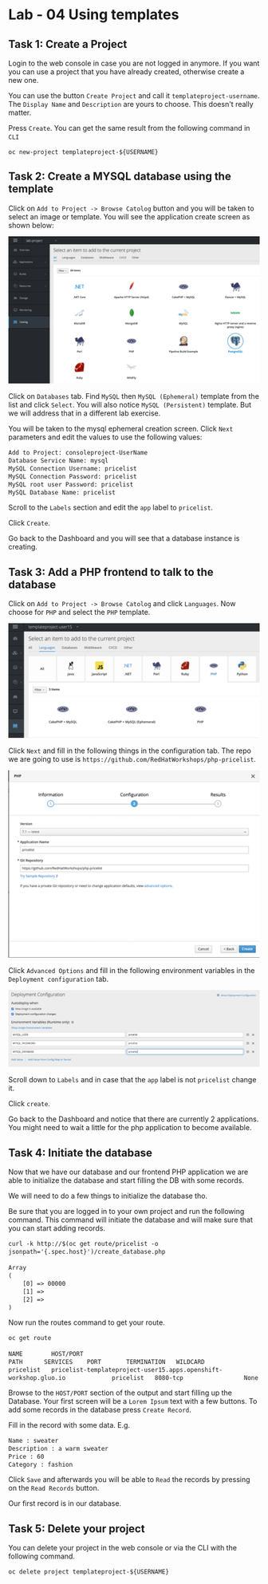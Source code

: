 # Lab - 04 Using templates

## Task 1: Create a Project

Login to the web console in case you are not logged in anymore. If you want you
can use a project that you have already created, otherwise create a new one.

You can use the button `Create Project` and call it `templateproject-username`.
The `Display Name` and `Description` are yours to choose. This doesn't really
matter.

Press `Create`. You can get the same result from the following command in `CLI`

```
oc new-project templateproject-${USERNAME}
```

## Task 2: Create a MYSQL database using the template

Click on `Add to Project -> Browse Catolog` button and you will be taken to select an
image or template. You will see the application create screen as shown
below:

![service_catalog2](../images/service_catalog2.png "service_catalog2")

Click on `Databases` tab. Find `MySQL` then `MySQL (Ephemeral)`
template from the list and click `Select`. You will also notice `MySQL
(Persistent)` template. But we will address that in a different lab
exercise.

You will be taken to the mysql ephemeral creation screen. Click `Next`
parameters and edit the values to use the following values:

```
Add to Project: consoleproject-UserName
Database Service Name: mysql
MySQL Connection Username: pricelist
MySQL Connection Password: pricelist
MySQL root user Password: pricelist
MySQL Database Name: pricelist
```

Scroll to the `Labels` section and edit the `app` label to `pricelist`.

Click `Create`.

Go back to the Dashboard and you will see that a database instance is creating.

## Task 3: Add a PHP frontend to talk to the database

Click on `Add to Project -> Browse Catolog` and click `Languages`. Now choose for
`PHP` and select the `PHP` template.

![catalog_php](../images/catalog_php.png "catalog_php")

Click `Next` and fill in the following things in the configuration tab. The repo
we are going to use is `https://github.com/RedHatWorkshops/php-pricelist`.

![configuration_php](../images/configuration_php.png "configuration_php")

Click `Advanced Options` and fill in the following environment variables in the
`Deployment configuration` tab.

![php_env_vars](../images/php_env_vars.png "php_env_vars")

Scroll down to `Labels` and in case that the `app` label is not `pricelist` change
it.

Click `create`.

Go back to the Dashboard and notice that there are currently 2 applications. You
might need to wait a little for the php application to become available.

## Task 4: Initiate the database

Now that we have our database and our frontend PHP application we are able to
initialize the database and start filling the DB with some records.

We will need to do a few things to initialize the database tho.

Be sure that you are logged in to your own project and run the following command.
This command will initiate the database and will make sure that you can start
adding records.

```
curl -k http://$(oc get route/pricelist -o jsonpath='{.spec.host}')/create_database.php

Array
(
    [0] => 00000
    [1] =>
    [2] =>
)
```

Now run the routes command to get your route.

```
oc get route

NAME        HOST/PORT                                                          PATH      SERVICES    PORT       TERMINATION   WILDCARD
pricelist   pricelist-templateproject-user15.apps.openshift-workshop.gluo.io             pricelist   8080-tcp                 None
```

Browse to the `HOST/PORT` section of the output and start filling up the Database.
Your first screen will be a `Lorem Ipsum` text with a few buttons. To add some
records in the database press `Create Record`.

Fill in the record with some data. E.g.

```
Name : sweater
Description : a warm sweater   
Price : 60
Category : fashion  
```

Click `Save` and afterwards you will be able to `Read` the records by pressing on
the `Read Records` button.

Our first record is in our database.

## Task 5: Delete your project

You can delete your project in the web console or via the CLI with the following
command.

```
oc delete project templateproject-${USERNAME}
```
